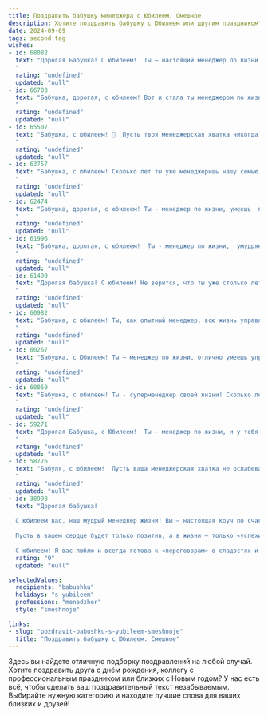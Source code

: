 ```yaml
---
title: Поздравить бабушку менеджера с Юбилеем. Смешное
description: Хотите поздравить бабушку с Юбилеем или другим праздником? Наш ИИ создаст незабываемое поздравление, а вы обязательно выделитесь среди других.  
date: 2024-09-09
tags: second tag
wishes:
- id: 68082
  text: "Дорогая Бабушка! С юбилеем!  Ты – настоящий менеджер по жизни: умеешь организовать любое торжество,  управлять временем так, чтобы и на внуков, и на огород хватало, и всегда знаешь, как договориться с любым \"клиентом\", даже самым капризным! 😜  Будь всегда такой же энергичной,  жизнерадостной и, конечно же, любимой!
  "
  rating: "undefined"
  updated: "null"
- id: 66703
  text: "Бабушка, дорогая, с юбилеем! Вот и стала ты менеджером по жизни - управляешь нами, нами же желанно! И пусть иногда твои \"план-конференции\" заходят слишком далеко, мы всегда знаем, что ты желаешь нам только добра и всегда готова \"закрыть сделку\" по нашей просьбе 😉! Будь здорова, бодра и, конечно, любима!
  "
  rating: "undefined"
  updated: "null"
- id: 65507
  text: "Бабушка, с юбилеем! 🥂  Пусть твоя менеджерская хватка никогда не ослабнет, а подчиненные (то есть, мы) всегда будут в восторге от твоих управленческих решений 😉.  Желаем тебе море позитива, океан  любви и чтобы все твои  \"план-факты\" сбылись! 🎉
  "
  rating: "undefined"
  updated: "null"
- id: 63757
  text: "Бабушка, с юбилеем! Сколько лет ты уже менеджеришь нашу семью -  даешь нам \"свободную кассу\" в виде вкусных обедов, \"закрываешь сделки\" по уборке квартиры и управляешь \"проектом\" под названием \"внуки\"!  Будь здорова и энергична, чтобы еще долго руководить нашей жизнью!
  "
  rating: "undefined"
  updated: "null"
- id: 62474
  text: "Бабушка, дорогая, с юбилеем! Ты - менеджер по жизни, умеешь  продать любую идею, даже \"помыть посуду\"!) Ты всегда знаешь, как  сделать  дело, и как  открыть  сердце! Желаю тебе  прекрасного  настроения,  здоровья  и  чтобы  все  твои  \"продажи\"  были  успешными!
  "
  rating: "undefined"
  updated: "null"
- id: 61996
  text: "Бабушка, дорогая, с юбилеем!  Ты - менеджер по жизни,  умудряешься \"продать\" нам  любую идею, даже самую нелепую. И, конечно,  главный твой продукт - это любовь, которой ты щедро делишься с нами!  Желаем тебе  оставаться такой же  жизнеутверждающей и  \"продаваемой\",  чтобы  внуки и правнуки  с радостью  \"покупались\" на  твою очаровательную улыбку!
  "
  rating: "undefined"
  updated: "null"
- id: 61490
  text: "Дорогая бабушка! С юбилеем! Не верится, что ты уже столько лет управляешь не только семьёй, но и целым отделом! Знаешь, ты – настоящий менеджер по жизни: умеешь организовать,  мотивировать, и даже самых строптивых внуков (ну, почти самых строптивых) умеешь успокоить.  Желаем тебе побольше удачных сделок, интересных проектов и - конечно! -  чтобы  все твои планы реализовывались легко и просто,  как по волшебству!
  "
  rating: "undefined"
  updated: "null"
- id: 60982
  text: "Бабушка, с юбилеем! Ты, как опытный менеджер, всю жизнь управляла нашим семейным бизнесом - выращивала внуков, руководила хозяйством,  заключала выгодные сделки  с магазинами, чтобы закупить самые вкусные продукты! Желаем тебе, чтобы твоя жизнь была полна  ярких  проектов,  счастливых клиентов, и, конечно,  премии  в виде  любви  и  внимания  от  своих  любимых  \"сотрудников\" - внуков! 🎉
  "
  rating: "undefined"
  updated: "null"
- id: 60267
  text: "Бабушка, с Юбилеем! Ты – менеджер по жизни, отлично умеешь управлять не только бюджетом, но и внуками!  Желаем тебе, чтобы только положительные сделки были в твоей жизни, а прибыль – в виде улыбок внуков!
  "
  rating: "undefined"
  updated: "null"
- id: 60050
  text: "Бабушка, с юбилеем! Ты - суперменеджер своей жизни! Сколько лет ты управляешь этой семейной компанией - и все под контролем!  Заказы выполняются идеально,  \"отчеты\" радуют, а \"рынок\"  просто в восторге от твоих \"акций\"  -  мы,  потомки,  процветаем!
  "
  rating: "undefined"
  updated: "null"
- id: 59271
  text: "Дорогая Бабушка, с Юбилеем!  Ты – менеджер по жизни, и у тебя всё всегда под контролем: от внуков до семейного бюджета! 😄 Желаем тебе, чтобы и в дальнейшем всё шло по плану, а все твои \"проекты\" завершались только успехом! 🥳
  "
  rating: "undefined"
  updated: "null"
- id: 58776
  text: "Бабуля, с юбилеем!  Пусть ваша менеджерская хватка не ослабевает, а жизненные сделки всегда приносят прибыль в виде счастья и  радости! 🎉
  "
  rating: "undefined"
  updated: "null"
- id: 38998
  text: "Дорогая бабушка!
  
  С юбилеем вас, наш мудрый менеджер жизни! Вы — настоящая коуч по счастью, а в управлении семейными делами у вас точно есть золотая звезда! Желаю вам в этот особенный день не только находить выход из любых сложностей, но и уметь ставить себе «первый приоритет» — отдых и радость.
  
  Пусть в вашем сердце будет только позитив, а в жизни — только «успехи на всех фронтах»! Чтоб шефство над нами, вашими любимыми внуками, приносило только радость и смех.
  
  С юбилеем! Я вас люблю и всегда готова к «переговорам» о сладостях и прогулках!"
  rating: "0"
  updated: "null"

selectedValues:
  recipients: "babushku"
  holidays: "s-yubileem"
  professions: "menedzher"
  style: "smeshnoje"

links:
- slug: "pozdravit-babushku-s-yubileem-smeshnoje"
  title: "Поздравить бабушку с Юбилеем. Смешное"
---
```


Здесь вы найдете отличную подборку поздравлений на любой случай. 
Хотите поздравить друга с днём рождения, коллегу с профессиональным праздником или близких с Новым годом? У нас есть всё, чтобы сделать ваш поздравительный текст незабываемым. Выбирайте нужную категорию и находите лучшие слова для ваших близких и друзей!
